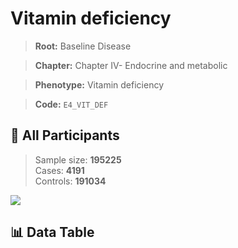 # Vitamin deficiency

> **Root:** Baseline Disease  

> **Chapter:** Chapter IV- Endocrine and metabolic  

> **Phenotype:** Vitamin deficiency  

> **Code:** `E4_VIT_DEF`

## 🧪 All Participants  
> Sample size: **195225**  
> Cases: **4191**  
> Controls: **191034**
<img src="/Sensitive/Figures/ALL/Incidence/E4_VIT_DEF.png"/>

## 📊 Data Table
<CsvTableMRF src="/Sensitive/Data/ALL/Incidence/COX_E4_VIT_DEF.csv"/>

